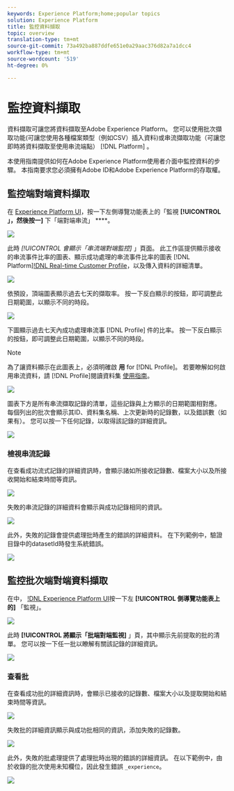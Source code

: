 ```yaml
---
keywords: Experience Platform;home;popular topics
solution: Experience Platform
title: 監控資料擷取
topic: overview
translation-type: tm+mt
source-git-commit: 73a492ba887ddfe651e0a29aac376d82a7a1dcc4
workflow-type: tm+mt
source-wordcount: '519'
ht-degree: 0%

---
```



# 監控資料擷取

資料擷取可讓您將資料擷取至Adobe Experience Platform。 您可以使用批次擷取功能(可讓您使用各種檔案類型（例如CSV）插入資料)或串流擷取功能（可讓您即時將資料擷取至使用串流端點） [!DNL Platform] 。

本使用指南提供如何在Adobe Experience Platform使用者介面中監控資料的步驟。 本指南要求您必須擁有Adobe ID和Adobe Experience Platform的存取權。

## 監控端對端資料擷取

在 [Experience Platform UI](https://platform.adobe.com)，按一下左側導覽功能表上的「監視 **[!UICONTROL 」，然後按一]** 下「端對端串流」 ****。

![](../images/quality/monitor-data-flows/click-streaming-end-to-end.png)

此時 *[!UICONTROL 會顯示「串流端對端監控]* 」頁面。 此工作區提供顯示接收的串流事件比率的圖表、顯示成功處理的串流事件比率的圖表 [!DNL Platform][!DNL Real-time Customer Profile](../../profile/home.md)，以及傳入資料的詳細清單。

![](../images/quality/monitor-data-flows/list-streams.png)

依預設，頂端圖表顯示過去七天的擷取率。 按一下反白顯示的按鈕，即可調整此日期範圍，以顯示不同的時段。

![](../images/quality/monitor-data-flows/list-streams-focus-on-top-graph.png)

下圖顯示過去七天內成功處理串流事 [!DNL Profile] 件的比率。 按一下反白顯示的按鈕，即可調整此日期範圍，以顯示不同的時段。

>[!NOTE]
>
>為了讓資料顯示在此圖表上，必須明確啟 **用** for [!DNL Profile]。 若要瞭解如何啟用串流資料，請 [!DNL Profile]閱讀資料集 [使用指南](../../catalog/datasets/user-guide.md#enable-a-dataset-for-real-time-customer-profile)。

![](../images/quality/monitor-data-flows/list-streams-focus-on-bottom-graph.png)

圖表下方是所有串流擷取記錄的清單，這些記錄與上方顯示的日期範圍相對應。 每個列出的批次會顯示其ID、資料集名稱、上次更新時的記錄數，以及錯誤數（如果有）。 您可以按一下任何記錄，以取得該記錄的詳細資訊。

![](../images/quality/monitor-data-flows/list-streams-focus-on-streams.png)

### 檢視串流記錄

在查看成功流式記錄的詳細資訊時，會顯示諸如所接收記錄數、檔案大小以及所接收開始和結束時間等資訊。

![](../images/quality/monitor-data-flows/successful-streaming-record.png)

失敗的串流記錄的詳細資料會顯示與成功記錄相同的資訊。

![](../images/quality/monitor-data-flows/failed-batch.png)

此外，失敗的記錄會提供處理批時產生的錯誤的詳細資料。 在下列範例中，驗證目錄中的datasetId時發生系統錯誤。

![](../images/quality/monitor-data-flows/failed-batch-details.png)

## 監控批次端對端資料擷取

在中， [!DNL Experience Platform UI](https://platform.adobe.com)按一下左 **[!UICONTROL 側導覽功能表上的]** 「監視」。

![](../images/quality/monitor-data-flows/click-monitoring.png)

此時 **[!UICONTROL 將顯示「批端對端監視]** 」頁，其中顯示先前提取的批的清單。 您可以按一下任一批以瞭解有關該記錄的詳細資訊。

![](../images/quality/monitor-data-flows/list-batches.png)

### 查看批

在查看成功批的詳細資訊時，會顯示已接收的記錄數、檔案大小以及提取開始和結束時間等資訊。

![](../images/quality/monitor-data-flows/successful-batch.png)

失敗批的詳細資訊顯示與成功批相同的資訊，添加失敗的記錄數。

![](../images/quality/monitor-data-flows/failed-streaming-record.png)

此外，失敗的批處理提供了處理批時出現的錯誤的詳細資訊。 在以下範例中，由於收錄的批次使用未知欄位，因此發生錯誤 `_experience`。

![](../images/quality/monitor-data-flows/failed-streaming-record-details.png)